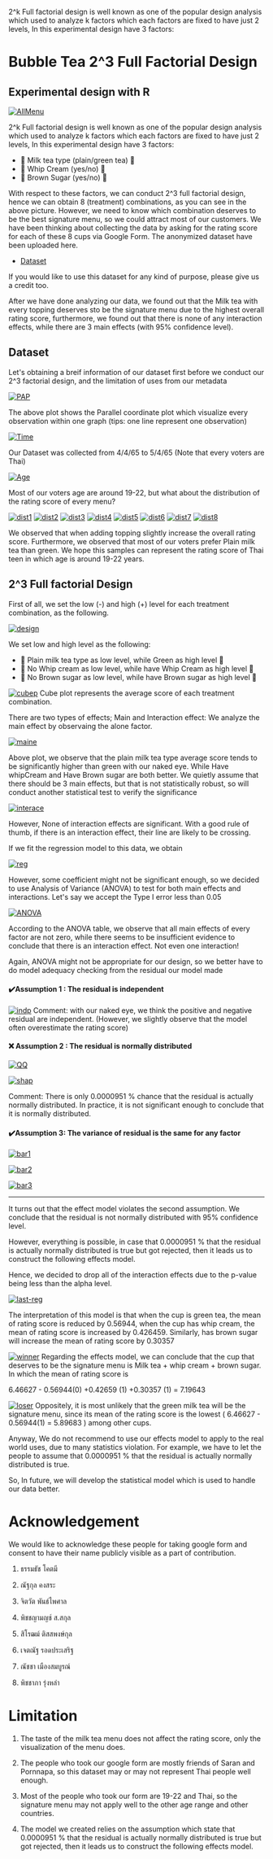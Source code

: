 2^k Full factorial design is well known as one of the popular design analysis which used to analyze k factors which each factors are fixed to have just 2 levels, In this experimental design have 3 factors: 

# Bubble Tea 2^3 Full Factorial Design
## Experimental design with R

[![AllMenu](https://github.com/wallik2/BubbleTea-2k_Factorial_Design/blob/main/Menu/%E0%B8%A3%E0%B8%A7%E0%B8%A1%E0%B9%80%E0%B8%A1%E0%B8%99%E0%B8%B9.jpg?raw=true)]()


2^k Full factorial design is well known as one of the popular design analysis which used to analyze k factors which each factors are fixed to have just 2 levels, In this experimental design have 3 factors: 

- 🍵 Milk tea type (plain/green tea) 🍵
- 🍦 Whip Cream (yes/no) 🍦
- 🍩 Brown Sugar (yes/no) 🍩

With respect to these factors, we can conduct 2^3 full factorial design, hence we can obtain 8 (treatment) combinations, as you can see in the above picture. However, we need to know which combination deserves to be the best signature menu, so we could attract most of our customers. We have been thinking about collecting the data by asking for the rating score for each of these 8 cups via Google Form. The anonymized dataset have been uploaded here.
- [Dataset] 

If you would like to use this dataset for any kind of purpose, please give us a credit too.

After we have done analyzing our data, we found out that the Milk tea with every topping deserves sto be the signature menu due to the highest overall rating score, furthermore, we found out that there is none of any interaction effects, while there are 3 main effects (with 95% confidence level).

## Dataset
Let's obtaining a breif information of our dataset first before we conduct our 2^3 factorial design, and the limitation of uses from our metadata

[![PAP](https://github.com/wallik2/BubbleTea-2k_Factorial_Design/blob/main/Plot/1-PAP.png?raw=true)]()

The above plot shows the Parallel coordinate plot which visualize every observation within one graph (tips: one line represent one observation)

[![Time](https://github.com/wallik2/BubbleTea-2k_Factorial_Design/blob/main/Plot/2-Timeline.png?raw=true)]()

Our Dataset was collected from 4/4/65 to 5/4/65 (Note that every voters are Thai)

[![Age](https://github.com/wallik2/BubbleTea-2k_Factorial_Design/blob/main/Plot/3-AgeRange.png?raw=true)]()

Most of our voters age are around 19-22, but what about the distribution of the rating score of every menu?

[![dist1](https://github.com/wallik2/BubbleTea-2k_Factorial_Design/blob/main/Plot/4-Dist1.png?raw=true)]()
[![dist2](https://github.com/wallik2/BubbleTea-2k_Factorial_Design/blob/main/Plot/4-Dist2.png?raw=true)]()
[![dist3](https://github.com/wallik2/BubbleTea-2k_Factorial_Design/blob/main/Plot/4-Dist3.png?raw=true)]()
[![dist4](https://github.com/wallik2/BubbleTea-2k_Factorial_Design/blob/main/Plot/4-Dist4.png?raw=true)]()
[![dist5](https://github.com/wallik2/BubbleTea-2k_Factorial_Design/blob/main/Plot/4-Dist5.png?raw=true)]()
[![dist6](https://github.com/wallik2/BubbleTea-2k_Factorial_Design/blob/main/Plot/4-Dist6.png?raw=true)]()
[![dist7](https://github.com/wallik2/BubbleTea-2k_Factorial_Design/blob/main/Plot/4-Dist7.png?raw=true)]()
[![dist8](https://github.com/wallik2/BubbleTea-2k_Factorial_Design/blob/main/Plot/4-Dist8.png?raw=true)]()

We observed that when adding topping slightly increase the overall rating score. Furthermore, we observed that most of our voters prefer Plain milk tea than green. We hope this samples can represent the rating score of Thai teen in which age is around 19-22 years. 

## 2^3 Full factorial Design

First of all, we set the low (-) and high (+) level for each treatment combination, as the following.

[![design](https://github.com/wallik2/BubbleTea-2k_Factorial_Design/blob/main/Plot/8-Design.png?raw=true)]()

We set low and high level as the following:
- 🍵  Plain milk tea type as low level, while Green as high level 🍵 
- 🍦 No Whip cream as low level, while have Whip Cream as high level 🍦 
- 🍩 No Brown sugar as low level, while have Brown sugar as high level 🍩

[![cubep](https://github.com/wallik2/BubbleTea-2k_Factorial_Design/blob/main/Plot/9-CubePlot.png?raw=true)]()
Cube plot represents the average score of each treatment combination. 

There are two types of effects; Main and Interaction effect:
We analyze the main effect by observaing the alone factor.

[![maine](https://github.com/wallik2/BubbleTea-2k_Factorial_Design/blob/main/Plot/10-MainEff.png?raw=true)]()

Above plot, we observe that the plain milk tea type average score tends to be significantly higher than green with our naked eye. While Have whipCream and Have Brown sugar are both better. We quietly assume that there should be 3 main effects, but that is not statistically robust, so will conduct another statistical test to verify the significance


[![interace](https://github.com/wallik2/BubbleTea-2k_Factorial_Design/blob/main/Plot/11-IntrcEff.png?raw=true)]()

However, None of interaction effects are significant. With a good rule of thumb, if there is an interaction effect, their line are likely to be crossing. 

If we fit the regression model to this data, we obtain

[![reg](https://github.com/wallik2/BubbleTea-2k_Factorial_Design/blob/main/Plot/16-reg-model.png?raw=true)]()

However, some coefficient might not be significant enough, so we decided to use Analysis of Variance (ANOVA) to test for both main effects and interactions. Let's say we accept the Type I error less than 0.05

[![ANOVA](https://github.com/wallik2/BubbleTea-2k_Factorial_Design/blob/main/Plot/12-ANOVA.png?raw=true)]()

According to the ANOVA table, we observe that all main effects of every factor are not zero, while there seems to be insufficient evidence to conclude that there is an interaction effect. Not even one interaction!

Again, ANOVA might not be appropriate for our design, so we better have to do model adequacy checking from the residual our model made

#### ✔️Assumption 1 : The residual is independent
[![indp](https://github.com/wallik2/BubbleTea-2k_Factorial_Design/blob/main/Plot/13-Indp.png?raw=true)]()
Comment: with our naked eye, we think the positive and negative residual are independent. (However, we slightly observe that the model often overestimate the rating score)

#### ❌ Assumption 2 : The residual is normally distributed
[![QQ](https://github.com/wallik2/BubbleTea-2k_Factorial_Design/blob/main/Plot/14-QQ.png?raw=true)]()

[![shap](https://github.com/wallik2/BubbleTea-2k_Factorial_Design/blob/main/Plot/14-Shapiro.png?raw=true)]()

Comment: There is only 0.0000951 % chance that the residual is actually normally distributed. In practice, it is not significant enough to conclude that it is normally distributed.

#### ✔️Assumption 3:  The variance of residual is the same for any factor
[![bar1](https://github.com/wallik2/BubbleTea-2k_Factorial_Design/blob/main/Plot/15-Barlett1.png?raw=true)]()

[![bar2](https://github.com/wallik2/BubbleTea-2k_Factorial_Design/blob/main/Plot/15-Barlett2.png?raw=true)]()

[![bar3](https://github.com/wallik2/BubbleTea-2k_Factorial_Design/blob/main/Plot/15-Barlett3.png?raw=true)]()

---

It turns out that the effect model violates the second assumption. We conclude that the residual is not normally distributed with 95% confidence level.


However, everything is possible, in case that 0.0000951 % that the residual is actually normally distributed is true but got rejected, then it leads us to construct the following effects model.

Hence, we decided to drop all of the interaction effects due to the p-value being less than the alpha level.

[![last-reg](https://github.com/wallik2/BubbleTea-2k_Factorial_Design/blob/main/Plot/17-last-reg.png?raw=true)]()


The interpretation of this model is that when the cup is green tea, the mean of rating score is reduced by 0.56944, when the cup has whip cream, the mean of rating score is increased by 0.426459. Similarly,  has brown sugar will increase the mean of rating score by 0.30357

[![winner](https://github.com/wallik2/BubbleTea-2k_Factorial_Design/blob/main/Menu/menu_7.png?raw=true)]()
Regarding the effects model, we can conclude that the cup that deserves to be the signature menu is Milk tea + whip cream + brown sugar. In which the mean of rating score is

 6.46627 - 0.56944(0)  +0.42659 (1) +0.30357 (1) = 7.19643
 
 [![loser](https://github.com/wallik2/BubbleTea-2k_Factorial_Design/blob/main/Menu/menu_2.png?raw=true)]()
Oppositely, it is most unlikely that the green milk tea will be the signature menu, since its mean of the rating score is the lowest ( 6.46627 - 0.56944(1) = 5.89683 ) among other cups.




Anyway, We do not recommend to use our effects model to apply to the real world uses, due to many statistics violation. For example, we have to let the people to assume that 0.0000951 % that the residual is actually normally distributed is true. 

So, In future, we will develop the statistical model which is used to handle our data better.

# Acknowledgement

We would like to acknowledge these people for taking google form and consent to have their name publicly visible as a part of contribution.

1. ธรรมธัช โคตมี

2. ณัฐกุล คงสระ

3. จิตวัต พันธ์ไพศาล

4. พิชชญามญช์ ส.สกุล

5. สิโรฒม์ ติสสพงษ์กุล

6. เจตณัฐ รอดประเสริฐ

7. ณัชชา เมืองสมบูรณ์

8. พิชชาภา รุ่งหลำ



# Limitation

1. The taste of the milk tea menu does not affect the rating score, only the visualization of the menu does.

2. The people who took our google form are mostly friends of Saran and Pornnapa, so this dataset may or may not represent Thai people well enough.

3. Most of the people who took our form are 19-22 and Thai, so the signature menu may not apply well to the other age range and other countries.
4. The model we created relies on the assumption which state that 0.0000951 % that the residual is actually normally distributed is true but got rejected, then it leads us to construct the following effects model. 

[//]: # (These are reference links used in the body of this note and get stripped out when the markdown processor does its job. There is no need to format nicely because it shouldn't be seen. Thanks SO - http://stackoverflow.com/questions/4823468/store-comments-in-markdown-syntax)
   [Dataset]: <https://rpubs.com/wallik/887563>

